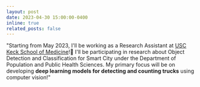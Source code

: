 ```yaml
---
layout: post
date: 2023-04-30 15:00:00-0400
inline: true
related_posts: false
---
```


"Starting from May 2023, I'll be working as a Research Assistant at [USC Keck School of Medicine](https://keck.usc.edu/)!🐥 I'll be participating in research about Object Detection and Classification for Smart City under the Department of Population and Public Health Sciences. My primary focus will be on developing **deep learning models for detecting and counting trucks** using computer vision!"